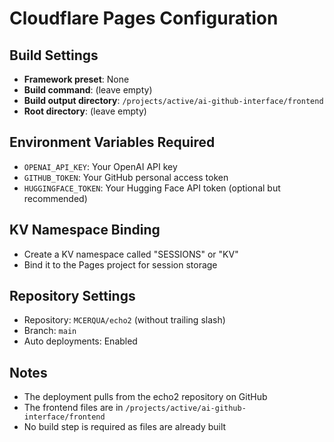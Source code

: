 # Cloudflare Pages Configuration

## Build Settings
- **Framework preset**: None
- **Build command**: (leave empty)
- **Build output directory**: `/projects/active/ai-github-interface/frontend`
- **Root directory**: (leave empty)

## Environment Variables Required
- `OPENAI_API_KEY`: Your OpenAI API key
- `GITHUB_TOKEN`: Your GitHub personal access token  
- `HUGGINGFACE_TOKEN`: Your Hugging Face API token (optional but recommended)

## KV Namespace Binding
- Create a KV namespace called "SESSIONS" or "KV"
- Bind it to the Pages project for session storage

## Repository Settings
- Repository: `MCERQUA/echo2` (without trailing slash)
- Branch: `main`
- Auto deployments: Enabled

## Notes
- The deployment pulls from the echo2 repository on GitHub
- The frontend files are in `/projects/active/ai-github-interface/frontend`
- No build step is required as files are already built
